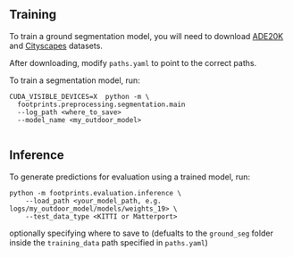 ## Training

To train a ground segmentation model, you will need to download [ADE20K](https://groups.csail.mit.edu/vision/datasets/ADE20K/)
and [Cityscapes](https://www.cityscapes-dataset.com/) datasets.

After downloading, modify `paths.yaml` to point to the correct paths.

To train a segmentation model, run:
```shell
CUDA_VISIBLE_DEVICES=X  python -m \ 
  footprints.preprocessing.segmentation.main
  --log_path <where_to_save>
  --model_name <my_outdoor_model>
  
```
## Inference

To generate predictions for evaluation using a trained model, run:
```shell
python -m footprints.evaluation.inference \
    --load_path <your_model_path, e.g. logs/my_outdoor_model/models/weights_19> \
    --test_data_type <KITTI or Matterport>
```
optionally specifying where to save to (defualts to the `ground_seg` folder inside the `training_data` path
specified in `paths.yaml`)